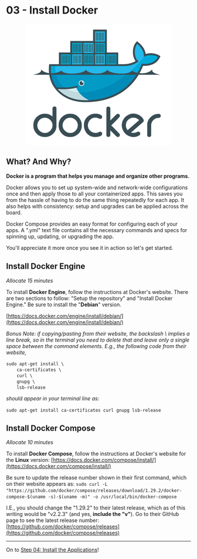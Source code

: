 # 03 - Install Docker

<p align="center">
<img src="/_utilities/docker.png" alt="docker" title="docker" />
</p>

## What? And Why?
**Docker is a program that helps you manage and organize other programs.**

Docker allows you to set up system-wide and network-wide configurations once and then apply those to all your containerized apps. This saves you from the hassle of having to do the same thing repeatedly for each app. It also helps with consistency: setup and upgrades can be applied across the board.

Docker Compose provides an easy format for configuring each of your apps. A ".yml" text file contains all the necessary commands and specs for spinning up, updating, or upgrading the app.

You'll appreciate it more once you see it in action so let's get started.

## Install Docker Engine

*Allocate 15 minutes*

To install **Docker Engine**, follow the instructions at Docker's website. There are two sections to follow: "Setup the repository" and "Install Docker Engine." Be sure to install the "**Debian**" version.

[https://docs.docker.com/engine/install/debian/](https://docs.docker.com/engine/install/debian/)

*Bonus Note: if copying/pasting from their website, the backslash \ implies a line break, so in the terminal you need to delete that and leave only a single space between the command elements. E.g., the following code from their website,*

```
sudo apt-get install \
    ca-certificates \
    curl \
    gnupg \
    lsb-release
```

*should appear in your terminal line as:*

`sudo apt-get install ca-certificates curl gnupg lsb-release`

## Install Docker Compose

*Allocate 10 minutes*

To install **Docker Compose**, follow the instructions at Docker's website for the **Linux** version: 
[https://docs.docker.com/compose/install/](https://docs.docker.com/compose/install/)

Be sure to update the release number shown in their first command, which on their website appears as:
`sudo curl -L "https://github.com/docker/compose/releases/download/1.29.2/docker-compose-$(uname -s)-$(uname -m)" -o /usr/local/bin/docker-compose`

I.E., you should change the "1.29.2" to their latest release, which as of this writing would be "v2.2.3" (and yes, **include the "v"**). Go to their GitHub page to see the latest release number: [https://github.com/docker/compose/releases](https://github.com/docker/compose/releases)

***

On to [Step 04: Install the Applications](04-Install-Applications.md)!

